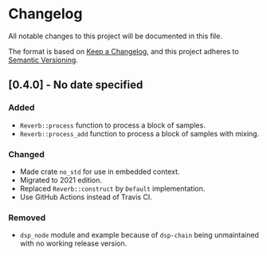 # Changelog

All notable changes to this project will be documented in this file.

The format is based on [Keep a Changelog](https://keepachangelog.com/en/1.0.0/),
and this project adheres to [Semantic Versioning](https://semver.org/spec/v2.0.0.html).

## [0.4.0] - No date specified

### Added

- `Reverb::process` function to process a block of samples.
- `Reverb::process_add` function to process a block of samples with mixing.

### Changed

- Made crate `no_std` for use in embedded context.
- Migrated to 2021 edition.
- Replaced `Reverb::construct` by `Default` implementation.
- Use GitHub Actions instead of Travis CI.

### Removed

- `dsp_node` module and example because of `dsp-chain` being unmaintained with no working release version.
